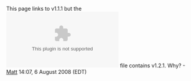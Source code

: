 This page links to v1.1.1 but the ![Image:Test.zip](Test.zip
"Image:Test.zip") file contains v1.2.1. Why?
-[Matt](User:Mchalmers "wikilink") 14:07, 6 August 2008 (EDT)